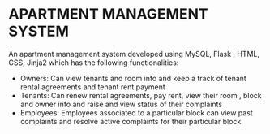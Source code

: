 # APARTMENT MANAGEMENT SYSTEM
An apartment management system developed using MySQL, Flask , HTML, CSS, Jinja2 which has the following functionalities:
- Owners: Can view tenants and room info and keep a track of tenant rental agreements and tenant rent payment
- Tenants: Can renew rental agreements, pay rent, view their room , block and owner info and raise and view status of their complaints
- Employees: Employees associated to a particular block can view past complaints and resolve active complaints for their particular block
